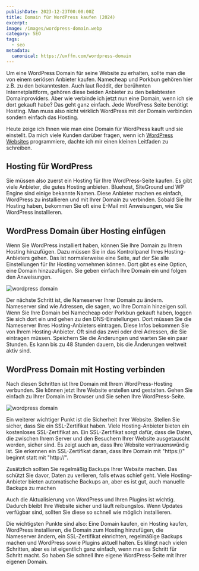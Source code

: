 ```yaml
---
publishDate: 2023-12-23T00:00:00Z
title: Domain für WordPress kaufen (2024)
excerpt: 
image: /images/wordpress-domain.webp
category: SEO
tags:
  - seo
metadata:
  canonical: https://uxffm.com/wordpress-domain
---
```


Um eine WordPress Domain für seine Website zu erhalten, sollte man die von einem seriösen Anbieter kaufen. Namecheap und Porkbun gehören hier z.B. zu den bekanntesten. Auch laut Reddit, der berühmten Internetplattform, gehören diese beiden Anbieter zu den beliebtesten Domainproviders. Aber wie verbinde ich jetzt nun eine Domain, wenn ich sie dort gekauft habe? Das geht ganz einfach. Jede WordPress Seite benötigt Hosting. Man muss also nicht wirklich WordPress mit der Domain verbinden sondern einfach das Hosting.

Heute zeige ich Ihnen wie man eine Domain für WordPress kauft und sie einstellt. Da mich viele Kunden darüber fragen, wenn ich <a href="/service/wordpress-frankfurt">WordPress Websites</a> programmiere, dachte ich mir einen kleinen Leitfaden zu schreiben.

## Hosting für WordPress

Sie müssen also zuerst ein Hosting für Ihre WordPress-Seite kaufen. Es gibt viele Anbieter, die gutes Hosting anbieten. Bluehost, SiteGround und WP Engine sind einige bekannte Namen. Diese Anbieter machen es einfach, WordPress zu installieren und mit Ihrer Domain zu verbinden. Sobald Sie Ihr Hosting haben, bekommen Sie oft eine E-Mail mit Anweisungen, wie Sie WordPress installieren.

## WordPress Domain über Hosting einfügen

Wenn Sie WordPress installiert haben, können Sie Ihre Domain zu Ihrem Hosting hinzufügen. Dazu müssen Sie in das Kontrollpanel Ihres Hosting-Anbieters gehen. Das ist normalerweise eine Seite, auf der Sie alle Einstellungen für Ihr Hosting vornehmen können. Dort gibt es eine Option, eine Domain hinzuzufügen. Sie geben einfach Ihre Domain ein und folgen den Anweisungen.

<img src="/images/wordpress-domain.png" alt="wordpress domain">

Der nächste Schritt ist, die Nameserver Ihrer Domain zu ändern. Nameserver sind wie Adressen, die sagen, wo Ihre Domain hinzeigen soll. Wenn Sie Ihre Domain bei Namecheap oder Porkbun gekauft haben, loggen Sie sich dort ein und gehen zu den DNS-Einstellungen. Dort müssen Sie die Nameserver Ihres Hosting-Anbieters eintragen. Diese Infos bekommen Sie von Ihrem Hosting-Anbieter. Oft sind das zwei oder drei Adressen, die Sie eintragen müssen. Speichern Sie die Änderungen und warten Sie ein paar Stunden. Es kann bis zu 48 Stunden dauern, bis die Änderungen weltweit aktiv sind.

## WordPress Domain mit Hosting verbinden

Nach diesen Schritten ist Ihre Domain mit Ihrem WordPress-Hosting verbunden. Sie können jetzt Ihre Website erstellen und gestalten. Gehen Sie einfach zu Ihrer Domain im Browser und Sie sehen Ihre WordPress-Seite.

<img src="/images/wordpress-domain-2.png" alt="wordpress domain">

Ein weiterer wichtiger Punkt ist die Sicherheit Ihrer Website. Stellen Sie sicher, dass Sie ein SSL-Zertifikat haben. Viele Hosting-Anbieter bieten ein kostenloses SSL-Zertifikat an. Ein SSL-Zertifikat sorgt dafür, dass die Daten, die zwischen Ihrem Server und den Besuchern Ihrer Website ausgetauscht werden, sicher sind. Es zeigt auch an, dass Ihre Website vertrauenswürdig ist. Sie erkennen ein SSL-Zertifikat daran, dass Ihre Domain mit "https://" beginnt statt mit "http://".

Zusätzlich sollten Sie regelmäßig Backups Ihrer Website machen. Das schützt Sie davor, Daten zu verlieren, falls etwas schief geht. Viele Hosting-Anbieter bieten automatische Backups an, aber es ist gut, auch manuelle Backups zu machen

Auch die Aktualisierung von WordPress und Ihren Plugins ist wichtig. Dadurch bleibt Ihre Website sicher und läuft reibungslos. Wenn Updates verfügbar sind, sollten Sie diese so schnell wie möglich installieren.

Die wichtigsten Punkte sind also: Eine Domain kaufen, ein Hosting kaufen, WordPress installieren, die Domain zum Hosting hinzufügen, die Nameserver ändern, ein SSL-Zertifikat einrichten, regelmäßige Backups machen und WordPress sowie Plugins aktuell halten. Es klingt nach vielen Schritten, aber es ist eigentlich ganz einfach, wenn man es Schritt für Schritt macht. So haben Sie schnell Ihre eigene WordPress-Seite mit Ihrer eigenen Domain.